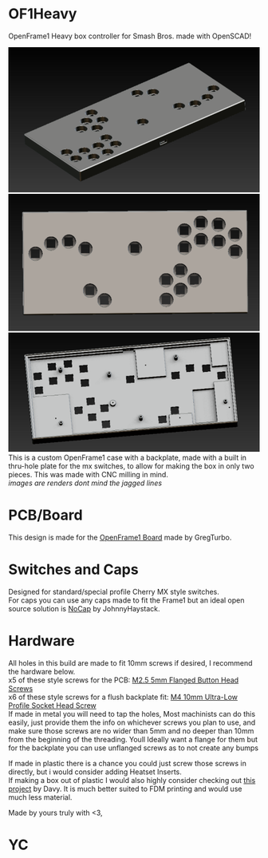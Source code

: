 # OF1Heavy
OpenFrame1 Heavy box controller for Smash Bros. made with OpenSCAD!

![Angle](https://github.com/castr06/OF1Heavy/blob/main/imgs/angle.PNG?raw=true)
![Top](https://github.com/castr06/OF1Heavy/blob/main/imgs/top.PNG?raw=true)
![Back](https://github.com/castr06/OF1Heavy/blob/main/imgs/back.PNG?raw=true)
This is a custom OpenFrame1 case with a backplate, made with a built in thru-hole plate for the mx switches, to allow for making the box in only two pieces. This was made with CNC milling in mind. <br>
*images are renders dont mind the jagged lines*

# PCB/Board
This design is made for the [OpenFrame1 Board](https://github.com/GregTurbo/Open-Frame1) made by GregTurbo.

# Switches and Caps
Designed for standard/special profile Cherry MX style switches.<br>
For caps you can use any caps made to fit the Frame1 but an ideal open source solution is [NoCap](https://github.com/JonnyHaystack/NoCap) by JohnnyHaystack.

# Hardware
All holes in this build are made to fit 10mm screws if desired, I recommend the hardware below. <br>
x5 of these style screws for the PCB: [M2.5 5mm Flanged Button Head Screws](https://www.mcmaster.com/92095A457/)<br>
x6 of these style screws for a flush backplate fit: [M4 10mm Ultra-Low Profile Socket Head Screw](https://www.mcmaster.com/product/90358A006)<br>
If made in metal you will need to tap the holes, Most machinists can do this easily, just provide them the info on whichever screws you plan to use, and make sure those screws are no wider than 5mm and no deeper than 10mm from the beginning of the threading. Youll Ideally want a flange for them but for the backplate you can use unflanged screws as to not create any bumps

If made in plastic there is a chance you could just screw those screws in directly, but i would consider adding Heatset Inserts.<br>
If making a box out of plastic I would also highly consider checking out [this project](https://www.printables.com/model/394573-openframe1-full-case) by Davy.
It is much better suited to FDM printing and would use much less material.


Made by yours truly with <3,
# YC
